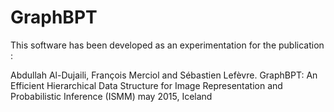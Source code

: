 # GraphBPT

This software has been developed as an experimentation for the publication :

Abdullah Al-Dujaili, François Merciol and Sébastien Lefèvre. 
GraphBPT: An Efficient Hierarchical Data Structure for Image Representation and Probabilistic Inference
(ISMM) may 2015, Iceland
